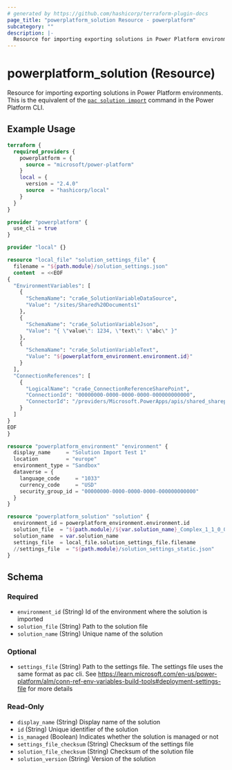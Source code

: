 ```yaml
---
# generated by https://github.com/hashicorp/terraform-plugin-docs
page_title: "powerplatform_solution Resource - powerplatform"
subcategory: ""
description: |-
  Resource for importing exporting solutions in Power Platform environments.  This is the equivalent of the pac solution import https://learn.microsoft.com/en-us/power-platform/developer/cli/reference/solution#pac-solution-import command in the Power Platform CLI.
---
```


# powerplatform_solution (Resource)

Resource for importing exporting solutions in Power Platform environments.  This is the equivalent of the [`pac solution import`](https://learn.microsoft.com/en-us/power-platform/developer/cli/reference/solution#pac-solution-import) command in the Power Platform CLI.

## Example Usage

```terraform
terraform {
  required_providers {
    powerplatform = {
      source = "microsoft/power-platform"
    }
    local = {
      version = "2.4.0"
      source  = "hashicorp/local"
    }
  }
}

provider "powerplatform" {
  use_cli = true
}

provider "local" {}

resource "local_file" "solution_settings_file" {
  filename = "${path.module}/solution_settings.json"
  content  = <<EOF
{
  "EnvironmentVariables": [
    {
      "SchemaName": "cra6e_SolutionVariableDataSource",
      "Value": "/sites/Shared%20Documents1"
    },
    {
      "SchemaName": "cra6e_SolutionVariableJson",
      "Value": "{ \"value\": 1234, \"text\": \"abc\" }"
    },
    {
      "SchemaName": "cra6e_SolutionVariableText",
      "Value": "${powerplatform_environment.environment.id}"
    }
  ],
  "ConnectionReferences": [
    {
      "LogicalName": "cra6e_ConnectionReferenceSharePoint",
      "ConnectionId": "00000000-0000-0000-0000-000000000000",
      "ConnectorId": "/providers/Microsoft.PowerApps/apis/shared_sharepointonline"
    }
  ]
}
EOF
}

resource "powerplatform_environment" "environment" {
  display_name     = "Solution Import Test 1"
  location         = "europe"
  environment_type = "Sandbox"
  dataverse = {
    language_code     = "1033"
    currency_code     = "USD"
    security_group_id = "00000000-0000-0000-0000-000000000000"
  }
}

resource "powerplatform_solution" "solution" {
  environment_id = powerplatform_environment.environment.id
  solution_file  = "${path.module}/${var.solution_name}_Complex_1_1_0_0.zip"
  solution_name  = var.solution_name
  settings_file  = local_file.solution_settings_file.filename
  //settings_file  = "${path.module}/solution_settings_static.json"
}
```

<!-- schema generated by tfplugindocs -->
## Schema

### Required

- `environment_id` (String) Id of the environment where the solution is imported
- `solution_file` (String) Path to the solution file
- `solution_name` (String) Unique name of the solution

### Optional

- `settings_file` (String) Path to the settings file. The settings file uses the same format as pac cli. See https://learn.microsoft.com/en-us/power-platform/alm/conn-ref-env-variables-build-tools#deployment-settings-file for more details

### Read-Only

- `display_name` (String) Display name of the solution
- `id` (String) Unique identifier of the solution
- `is_managed` (Boolean) Indicates whether the solution is managed or not
- `settings_file_checksum` (String) Checksum of the settings file
- `solution_file_checksum` (String) Checksum of the solution file
- `solution_version` (String) Version of the solution
